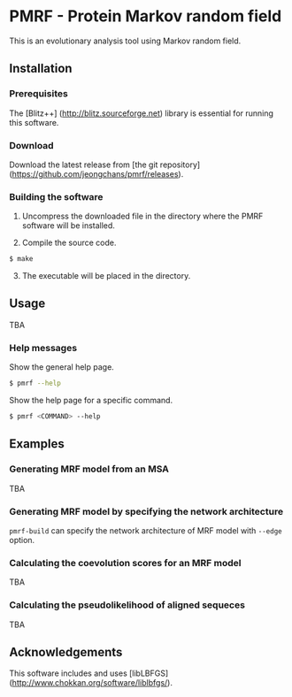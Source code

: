 # PMRF - Protein Markov random field
This is an evolutionary analysis tool using Markov random field.


## Installation

### Prerequisites
The [Blitz++] (http://blitz.sourceforge.net) library is essential for running this software.

### Download
Download the latest release from [the git repository] (https://github.com/jeongchans/pmrf/releases).

### Building the software
1. Uncompress the downloaded file in the directory where the PMRF software will be installed.

2. Compile the source code.
  ```sh
  $ make
  ```

3. The executable will be placed in the directory.


## Usage
TBA

### Help messages
Show the general help page.
  ```sh
  $ pmrf --help
  ```

Show the help page for a specific command.
  ```sh
  $ pmrf <COMMAND> --help
  ```


## Examples

### Generating MRF model from an MSA
TBA

### Generating MRF model by specifying the network architecture
`pmrf-build` can specify the network architecture of MRF model with `--edge` option.

### Calculating the coevolution scores for an MRF model
TBA

### Calculating the pseudolikelihood of aligned sequeces
TBA


## Acknowledgements
This software includes and uses [libLBFGS] (http://www.chokkan.org/software/liblbfgs/).

